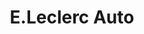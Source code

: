 ---
title: "E.Leclerc Auto"
url: /saint-jean-de-luz/e-leclerc-auto/
shop: réparation de voitures
---